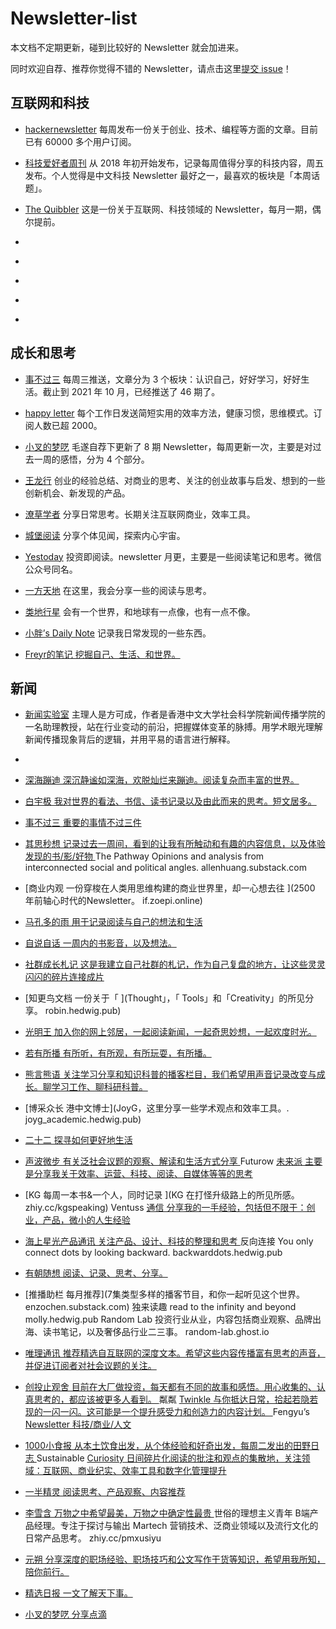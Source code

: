 # Newsletter-list


本文档不定期更新，碰到比较好的 Newsletter 就会加进来。

同时欢迎自荐、推荐你觉得不错的 Newsletter，请点击这里[提交 issue](https://github.com/chasays/newsletter-list/issues)！

## 互联网和科技

- [hackernewsletter](https://hackernewsletter.com/) 每周发布一份关于创业、技术、编程等方面的文章。目前已有 60000 多个用户订阅。
- [科技爱好者周刊](https://github.com/ruanyf/weekly) 从 2018 年初开始发布，记录每周值得分享的科技内容，周五发布。个人觉得是中文科技 Newsletter 最好之一，最喜欢的板块是「本周话题」。
- [The Quibbler](https://thequibbler.zhubai.love/) 这是一份关于互联网、科技领域的 Newsletter，每月一期，偶尔提前。

- []() 
- []() 
- []() 
- []() 
- []() 

## 成长和思考

- [事不过三](https://via.hedwig.pub/) 每周三推送，文章分为 3 个板块：认识自己，好好学习，好好生活。截止到 2021 年 10 月，已经推送了 46 期了。
- [happy letter](https://xiao.do/) 每个工作日发送简短实用的效率方法，健康习惯，思维模式。订阅人数已超 2000。
- [小叉的梦呓](https://chasays.hedwig.pub/) 毛遂自荐下更新了 8 期 Newsletter，每周更新一次，主要是对过去一周的感悟，分为 4 个部分。
- [王龙行](https://zhiy.cc/long) 创业的经验总结、对商业的思考、关注的创业故事与启发、想到的一些创新机会、新发现的产品。
- [潦草学者](https://zhiy.cc/messy) 分享日常思考。长期关注互联网商业，效率工具。
- [城堡阅读](https://zhiy.cc/cbyd) 分享个体见闻，探索内心宇宙。
- [Yestoday](https://yestoday.substack.com/) 投资即阅读。newsletter 月更，主要是一些阅读笔记和思考。微信公众号同名。

- [一方天地](http://newsletter.emmmme.com) 在这里，我会分享一些的阅读与思考。
- [类地行星](https://www.yuque.com/aiyouzhanglei/ldxx) 会有一个世界，和地球有一点像，也有一点不像。
- [小胖’s Daily Note](http://littlefat.cn/) 记录我日常发现的一些东西。	
- [Freyr的笔记	挖掘自己、生活、和世界。	](wolai.com/freyrk)

##  新闻

- [新闻实验室](http://newslab.info/) 主理人是方可成，作者是香港中文大学社会科学院新闻传播学院的一名助理教授，站在行业变动的前沿，把握媒体变革的脉搏。用学术眼光理解新闻传播现象背后的逻辑，并用平易的语言进行解释。
- 


- [深海蹦迪	深沉静谧如深海，欢脱灿烂来蹦迪。阅读复杂而丰富的世界。	](getrevue.co/profile/oceandancing)
- [白宇极	我对世界的看法、书信、读书记录以及由此而来的思考。短文居多。	](zhiy.cc/baiyuji)
- [事不过三	重要的事情不过三件	](via.hedwig.pub)
- [其思秒想	记录过去一周间，看到的让我有所触动和有趣的内容信息，以及体验发现的书/影/好物	](t.cn/A6fJprkF)
The Pathway	Opinions and analysis from interconnected social and political angles. 	allenhuang.substack.com
- [商业内观	一份穿梭在人类用思维构建的商业世界里，却一心想去往 ](2500 年前轴心时代的Newsletter。	if.zoepi.online)
- [马孔多的雨	用于记录阅读与自己的想法和生活	](getrevue.co/profile/raininmacondo)
- [自说自话	一周内的书影音，以及想法。	](landisland.hedwig.pub)
- [社群成长札记	这是我建立自己社群的札记，作为自己复盘的地方，让这些灵灵闪闪的碎片连接成片	](zhiy.cc/communitynote)
- [知更鸟文档	一份关于「 ](Thought」，「 Tools」和「Creativity」的所见分享。	robin.hedwig.pub)
- [光明王	加入你的网上邻居，一起阅读新闻，一起奇思妙想，一起欢度时光。	](lordoflight.substack.com)
- [若有所播	有所听，有所观，有所玩耍，有所播。	](getrevue.co/profile/tobepodcasting)
- [熊言熊语	关注学习分享和知识科普的播客栏目，我们希望用声音记录改变与成长。聊学习工作、聊科研科普。	](podcast.kaopubear.top)
- [博采众长	港中文博士](JoyG，这里分享一些学术观点和效率工具。.	joyg_academic.hedwig.pub)
- [二十二	探寻如何更好地生活	](weichen.blog/22/)
- [声波微步	有关泛社会议题的观察、解读和生活方式分享	](voiceshare.hedwig.pub/)
Futurow [未来派	主要是分享我关于效率、运营、科技、阅读、自媒体等等的思考	](getrevue.co/profile/Futurow)
- [KG	每周一本书&一个人，同时记录 ](KG 在打怪升级路上的所见所感。	zhiy.cc/kgspeaking)
Ventuss [通信	分享我的一手经验，包括但不限于：创业，产品，微小的人生经验	](ventuss.xyz)
- [海上星光产品通讯	关注产品、设计、科技的整理和思考	](https://hsxg.ghost.io/)
反向连接 	You only connect dots by looking backward.	backwarddots.hedwig.pub
- [有朝随想	阅读、记录、思考、分享。	](getrevue.co/profile/lostluu)
- [推播助栏	每月推荐](7集类型多样的播客节目，和你一起听见这个世界。	enzochen.substack.com)
独来读趣	read to the infinity and beyond	molly.hedwig.pub
Random Lab 	投资行业从业，内容包括商业观察、品牌出海、读书笔记，以及奢侈品行业二三事。	random-lab.ghost.io
- [唯理通讯	推荐精选自互联网的深度文本。希望这些内容传播富有思考的声音，并促进订阅者对社会议题的关注。	](veritaschina.org/newsletter/)
- [创投止观舍	目前在大厂做投资，每天都有不同的故事和感悟。用心收集的、认真思考的，都应该被更多人看到。	](zhiy.cc/zhiguan)
粼粼 [Twinkle	与你抵达日常，拾起若隐若现的一闪一闪。这可能是一个提升感受力和创造力的内容计划。	](zhiy.cc/twinkle)
Fengyu’s [Newsletter	科技/商业/人文	](fengyu.substack.com)
- [1000小食报	从本土饮食出发，从个体经验和好奇出发，每周二发出的田野日志	](getrevue.co/profile/young)
Sustainable [Curiosity	日间碎片化阅读的批注和观点的集散地，关注领域：互联网、商业纪实、效率工具和数字化管理提升	](zhiy.cc/mccc)
- [一半精灵	阅读思考、产品观察、内容推荐	](getrevue.co/profile/yiyi11)
- [李雪含	万物之中希望最美，万物之中确定性最贵	](zhiy.cc/lixuehan)
世俗的理想主义青年	B端产品经理。专注于探讨与输出 Martech 营销技术、泛商业领域以及流行文化的日常产品思考。	zhiy.cc/pmxusiyu
- [元朔	分享深度的职场经验、职场技巧和公文写作干货等知识，希望用我所知，陪你前行。	](zhiy.cc/yyds)
- [精选日报	一文了解天下事。	](zhiy.cc/daynews)
- [小叉的梦呓	分享点滴	](chasays.hedwig.pub/)

